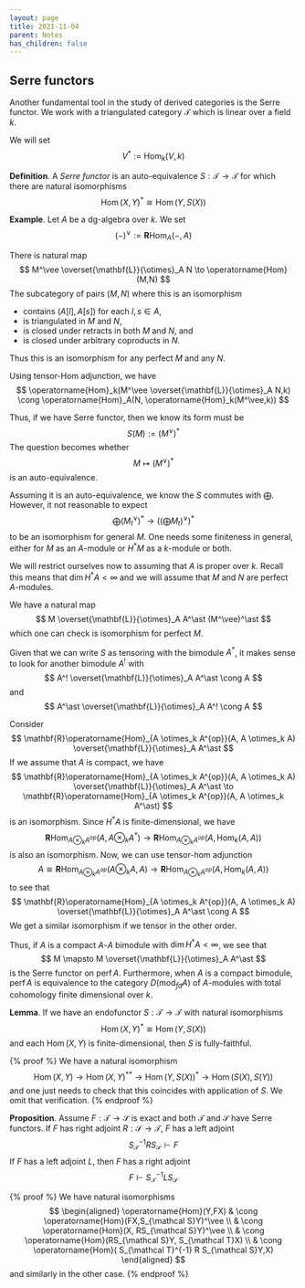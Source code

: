 ```yaml
---
layout: page
title: 2021-11-04
parent: Notes
has_children: false
---
```


## Serre functors 

Another fundamental tool in the study of derived categories 
is the Serre functor. We work with a triangulated 
category $\mathcal T$ which is linear over a field $k$. 

We will set 
$$
    V^\ast := \operatorname{Hom}_k(V,k)
$$

**Definition**. A _Serre functor_ is an auto-equivalence 
$S: \mathcal T \to \mathcal T$ for which there are natural 
isomorphisms
$$
    \operatorname{Hom}(X,Y)^\ast \cong \operatorname{Hom}(Y,S(X))
$$

**Example**. Let $A$ be a dg-algebra over $k$. We set 
$$
    (-)^\vee := \mathbf{R}\operatorname{Hom}_A(-,A)
$$ 

There is natural map 
$$
    M^\vee \overset{\mathbf{L}}{\otimes}_A N \to \operatorname{Hom}(M,N)
$$
The subcategory of pairs $(M,N)$ where this is an isomorphism
- contains $(A[l],A[s])$ for each $l,s \in A$,
- is triangulated in $M$ and $N$, 
- is closed under retracts in both $M$ and $N$, and 
- is closed under arbitrary coproducts in $N$. 

Thus this is an isomorphism for any perfect $M$ and any $N$. 

Using tensor-Hom adjunction, we have 
$$
    \operatorname{Hom}_k(M^\vee \overset{\mathbf{L}}{\otimes}_A N,k) 
    \cong \operatorname{Hom}_A(N, \operatorname{Hom}_k(M^\vee,k))
$$

Thus, if we have Serre functor, then we know its form must be 
$$
    S(M) := \left(M^\vee\right)^\ast
$$
The question becomes whether 
$$
    M \mapsto \left(M^\vee\right)^\ast
$$
is an auto-equivalence. 

Assuming it is an auto-equivalence, we know the $S$ commutes with 
$\bigoplus$. However, it not reasonable to expect
$$
    \bigoplus (M_t^\vee)^\ast \to \left(\left(\bigoplus M_t \right)^\vee \right)^\ast
$$
to be an isomorphism for general $M$. One needs some finiteness 
in general, either for $M$ as an $A$-module or $H^\ast M$ as a $k$-module 
or both. 

We will restrict ourselves now to assuming that $A$ is proper over $k$. 
Recall this means that $\dim H^\ast A < \infty$ and we will assume 
that $M$ and $N$ are perfect $A$-modules. 

We have a natural map  
$$
    M \overset{\mathbf{L}}{\otimes}_A A^\ast (M^\vee)^\ast 
$$
which one can check is isomorphism for perfect $M$. 

Given that we can write $S$ as tensoring with the bimodule $A^\ast$, it 
makes sense to look for another bimodule $A^!$ with 
$$
    A^! \overset{\mathbf{L}}{\otimes}_A A^\ast \cong A
$$
and 
$$
    A^\ast \overset{\mathbf{L}}{\otimes}_A A^! \cong A
$$

Consider 
$$
    \mathbf{R}\operatorname{Hom}_{A \otimes_k A^{op}}(A, A \otimes_k A) 
    \overset{\mathbf{L}}{\otimes}_A A^\ast
$$
If we assume that $A$ is compact, we have 
$$
    \mathbf{R}\operatorname{Hom}_{A \otimes_k A^{op}}(A, A \otimes_k A) 
    \overset{\mathbf{L}}{\otimes}_A A^\ast \to 
    \mathbf{R}\operatorname{Hom}_{A \otimes_k A^{op}}(A, A \otimes_k A^\ast)
$$
is an isomorphism. Since $H^\ast A$ is finite-dimensional, we have 
$$
    \mathbf{R}\operatorname{Hom}_{A \otimes_k A^{op}}(A, A \otimes_k A^\ast) 
    \to \mathbf{R}\operatorname{Hom}_{A \otimes_k A^{op}}(A, \operatorname{Hom}_k(A,A))
$$
is also an isomorphism. Now, we can use tensor-hom adjunction
$$
    A \cong \mathbf{R}\operatorname{Hom}_{A \otimes_k A^{op}}(A \otimes_k A, A) \to 
    \mathbf{R}\operatorname{Hom}_{A \otimes_k A^{op}}(A, \operatorname{Hom}_k(A,A))
$$
to see that 
$$
    \mathbf{R}\operatorname{Hom}_{A \otimes_k A^{op}}(A, A \otimes_k A) 
    \overset{\mathbf{L}}{\otimes}_A A^\ast \cong A
$$
We get a similar isomorphism if we tensor in the other order. 

Thus, if $A$ is a compact $A$-$A$ bimodule with $\dim H^\ast A < \infty$, 
we see that 
$$
    M \mapsto M \overset{\mathbf{L}}{\otimes}_A A^\ast    
$$
is the Serre functor on $\operatorname{perf} A$. Furthermore, when $A$ is 
a compact bimodule, $\operatorname{perf} A$ is equivalence to the category 
$D(\operatorname{mod}_{fd} A)$ of $A$-modules with total cohomology 
finite dimensional over $k$. 

**Lemma**. If we have an endofunctor $S: \mathcal T \to \mathcal T$ 
with natural isomorphisms 
$$
    \operatorname{Hom}(X,Y)^\ast \cong \operatorname{Hom}(Y,S(X))
$$
and each $\operatorname{Hom}(X,Y)$ is finite-dimensional, 
then $S$ is fully-faithful. 

{% proof %}
We have a natural isomorphism 
$$
    \operatorname{Hom}(X,Y) \to \operatorname{Hom}(X,Y)^{\ast\ast} \to 
    \operatorname{Hom}(Y,S(X))^\ast \to \operatorname{Hom}(S(X),S(Y))
$$
and one just needs to check that this coincides with application of $S$. 
We omit that verification. 
{% endproof %}

**Proposition**. Assume $F: \mathcal T \to \mathcal S$ is exact and 
both $\mathcal T$ and $\mathcal S$ have Serre functors. If $F$ has right 
adjoint $R : \mathcal S \to \mathcal T$, $F$ has a left adjoint
$$
    S_{\mathcal T}^{-1} R S_{\mathcal S} \vdash F
$$
If $F$ has a left adjoint $L$, then $F$ has a right adjoint 
$$
    F \vdash S_{\mathcal T}^{-1} L S_{\mathcal S}
$$

{% proof %}
We have natural isomorphisms 
$$
    \begin{aligned}
        \operatorname{Hom}(Y,FX) & \cong \operatorname{Hom}(FX,S_{\mathcal S}Y)^\vee \\
        & \cong \operatorname{Hom}(X, RS_{\mathcal S}Y)^\vee \\
        & \cong \operatorname{Hom}(RS_{\mathcal S}Y, S_{\mathcal T}X) \\
        & \cong \operatorname{Hom}( S_{\mathcal T}^{-1} R S_{\mathcal S}Y,X)
    \end{aligned}
$$
and similarly in the other case. 
{% endproof %}